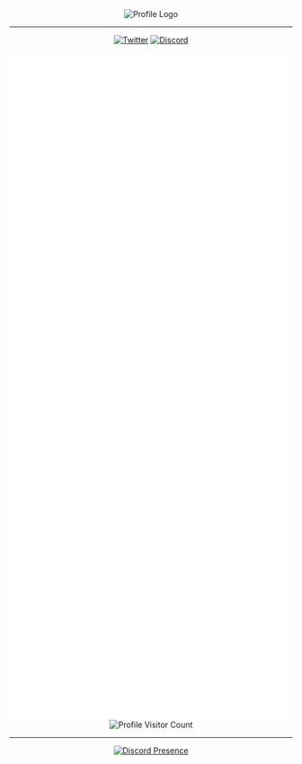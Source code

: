 <div align="center">
  <img src="https://orhun.dev/img/crow.png" width="100" alt="Profile Logo">
<hr>
  
  [![Twitter](https://img.shields.io/badge/-@4levyz__-313131?style=for-the-badge&labelColor=313131&logo=twitter&logoColor=white&color=1DA1F2)](https://x.com/4levyz)
  [![Discord](https://img.shields.io/badge/-@4levy-313131?style=for-the-badge&labelColor=313131&logo=discord&logoColor=white&color=5865F2)](https://discord.com/users/874898422233178142)
</div>

<div align="center">
  <img src="https://raw.githubusercontent.com/4levy/github-stats/master/generated/overview.svg#gh-dark-mode-only" alt="GitHub Stats Dark Mode">
  <img src="https://raw.githubusercontent.com/4levy/github-stats/master/generated/overview.svg#gh-light-mode-only" alt="GitHub Stats Light Mode">
  <img src="https://raw.githubusercontent.com/4levy/github-stats/master/generated/languages.svg#gh-dark-mode-only" alt="Top Languages Dark Mode">
  <img src="https://raw.githubusercontent.com/4levy/github-stats/master/generated/languages.svg#gh-light-mode-only" alt="Top Languages Light Mode">
</div>

<div align="center">
  <img src="https://count.getloli.com/@4levy?name=4levy&theme=booru-qualityhentais" alt="Profile Visitor Count">
</div>

---

<div align="center">
  <a href="https://discord.com/users/874898422233178142">
    <img src="https://lanyard-profile-readme.vercel.app/api/874898422233178142?theme=light&bg=809ecf&animated=true&hideDiscrim=true&borderRadius=30px&idleMessage=Currently%20taking%20a%20break%20from%20the%20keyboard..." alt="Discord Presence">
  </a>
</div>

</div>
